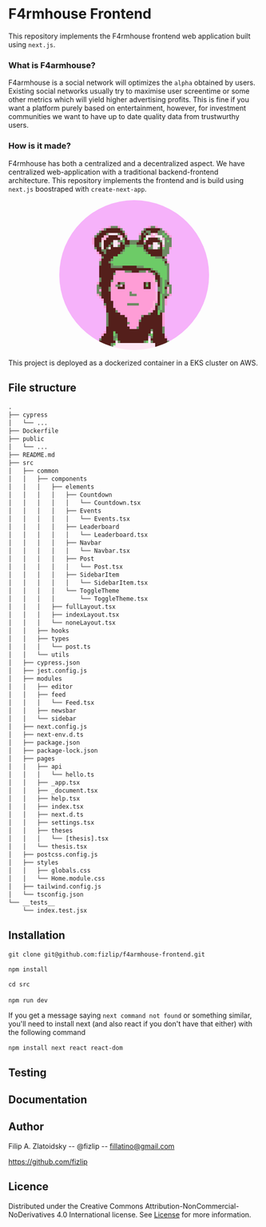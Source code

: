 # F4rmhouse Frontend
This repository implements the F4rmhouse frontend web application built using `next.js`.
### What is F4armhouse?
F4armhouse is a social network will optimizes the `alpha` obtained
by users. Existing social networks usually try to maximise user 
screentime or some other metrics which will yield higher advertising profits. 
This is fine if you want a platform purely based on entertainment, however,
for investment communities we want to have up to date quality data from 
trustwurthy users.

### How is it made?
F4rmhouse has both a centralized and a decentralized aspect. We have centralized web-application
with a traditional backend-frontend architecture. This repository implements the frontend and is
build using `next.js` boostraped with `create-next-app`.

<p align="center">
  <img src="./public/other.png" alt="header" style="height: 300px; width:300px; border-radius:50%"/>
</p>

This project is deployed as a dockerized container in a EKS cluster on AWS.

## File structure 

```
.
├── cypress
│   └── ... 
├── Dockerfile
├── public
│   └── ... 
├── README.md
├── src
│   ├── common
│   │   ├── components
│   │   │   ├── elements
│   │   │   │   ├── Countdown
│   │   │   │   │   └── Countdown.tsx
│   │   │   │   ├── Events
│   │   │   │   │   └── Events.tsx
│   │   │   │   ├── Leaderboard
│   │   │   │   │   └── Leaderboard.tsx
│   │   │   │   ├── Navbar
│   │   │   │   │   └── Navbar.tsx
│   │   │   │   ├── Post
│   │   │   │   │   └── Post.tsx
│   │   │   │   ├── SidebarItem
│   │   │   │   │   └── SidebarItem.tsx
│   │   │   │   └── ToggleTheme
│   │   │   │       └── ToggleTheme.tsx
│   │   │   ├── fullLayout.tsx
│   │   │   ├── indexLayout.tsx
│   │   │   └── noneLayout.tsx
│   │   ├── hooks
│   │   ├── types
│   │   │   └── post.ts
│   │   └── utils
│   ├── cypress.json
│   ├── jest.config.js
│   ├── modules
│   │   ├── editor
│   │   ├── feed
│   │   │   └── Feed.tsx
│   │   ├── newsbar
│   │   └── sidebar
│   ├── next.config.js
│   ├── next-env.d.ts
│   ├── package.json
│   ├── package-lock.json
│   ├── pages
│   │   ├── api
│   │   │   └── hello.ts
│   │   ├── _app.tsx
│   │   ├── _document.tsx
│   │   ├── help.tsx
│   │   ├── index.tsx
│   │   ├── next.d.ts
│   │   ├── settings.tsx
│   │   ├── theses
│   │   │   └── [thesis].tsx
│   │   └── thesis.tsx
│   ├── postcss.config.js
│   ├── styles
│   │   ├── globals.css
│   │   └── Home.module.css
│   ├── tailwind.config.js
│   └── tsconfig.json
└── __tests__
    └── index.test.jsx
```

## Installation
```
git clone git@github.com:fizlip/f4armhouse-frontend.git
```
```
npm install
```
```
cd src

npm run dev
```

If you get a message saying `next command not found` or something similar, you'll need to 
install next (and also react if you don't have that either) with the following command

```
npm install next react react-dom
```

## Testing

## Documentation

## Author
Filip A. Zlatoidsky -- @fizlip -- fillatino@gmail.com

<a>https://github.com/fizlip</a>

## Licence

Distributed under the Creative Commons Attribution-NonCommercial-NoDerivatives 4.0 International license. See <a href="https://creativecommons.org/licenses/by-nc-nd/4.0/legalcode">License</a> for more information.
